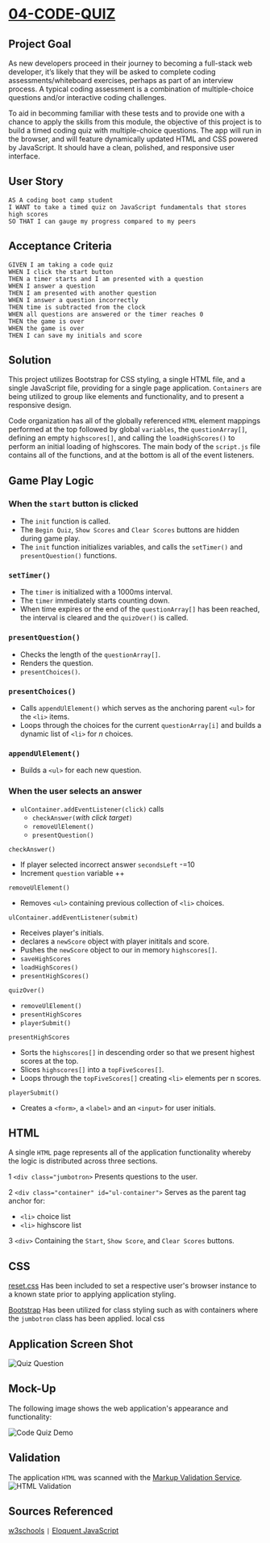 # [**04-CODE-QUIZ**](https://larrymcconville.github.io/04-code-quiz/)

## Project Goal

As new developers proceed in their journey to becoming a full-stack web developer, it’s likely that they will be asked to complete coding assessments/whiteboard exercises, perhaps as part of an interview process. A typical coding assessment is a combination of multiple-choice questions and/or interactive coding challenges.

To aid in becomming familiar with these tests and to provide one with a chance to apply the skills from this module, the objective of this project is to build a timed coding quiz with multiple-choice questions. The app will run in the browser, and will feature dynamically updated HTML and CSS powered by JavaScript. It should have a clean, polished, and responsive user interface.

## User Story

```
AS A coding boot camp student
I WANT to take a timed quiz on JavaScript fundamentals that stores high scores
SO THAT I can gauge my progress compared to my peers
```

## Acceptance Criteria

```
GIVEN I am taking a code quiz
WHEN I click the start button
THEN a timer starts and I am presented with a question
WHEN I answer a question
THEN I am presented with another question
WHEN I answer a question incorrectly
THEN time is subtracted from the clock
WHEN all questions are answered or the timer reaches 0
THEN the game is over
WHEN the game is over
THEN I can save my initials and score
```

## Solution

This project utilizes Bootstrap for CSS styling, a single HTML file, and a single JavaScript file, providing for a single page application. `Containers` are being utilized to group like elements and functionality, and to present a responsive design.

Code organization has all of the globally referenced `HTML` element mappings performed at the top followed by global `variables`, the `questionArray[]`, defining an empty `highscores[]`, and calling the `loadHighScores()` to perform an initial loading of highscores. The main body of the `script.js` file contains all of the functions, and at the bottom is all of the event listeners.

## Game Play Logic

### When the `start` button is clicked

- The `init` function is called.
- The `Begin Quiz`, `Show Scores` and `Clear Scores` buttons are hidden during game play.
- The `init` function initializes variables, and calls the `setTimer()` and `presentQuestion()` functions.

### `setTimer()`

- The `timer` is initialized with a 1000ms interval.
- The `timer` immediately starts counting down.
- When time expires or the end of the `questionArray[]` has been reached, the interval is cleared and the `quizOver()` is called.

### `presentQuestion()`

- Checks the length of the `questionArray[]`.
- Renders the question.
- `presentChoices()`.

### `presentChoices()`

- Calls `appendUlElement()` which serves as the anchoring parent `<ul>` for the `<li>` items.
- Loops through the choices for the current `questionArray[i]` and builds a dynamic list of `<li>` for _n_ choices.

### `appendUlElement()`

- Builds a `<ul>` for each new question.

### When the user selects an answer

- `ulContainer.addEventListener(click)` calls
  - `checkAnswer(`_with click target_`)`
  - `removeUlElement()`
  - `presentQuestion()`

`checkAnswer()`

- If player selected incorrect answer `secondsLeft` -=10
- Increment `question` variable ++

`removeUlElement()`

- Removes `<ul>` containing previous collection of `<li>` choices.

`ulContainer.addEventListener(submit)`

- Receives player's initials.
- declares a `newScore` object with player inititals and score.
- Pushes the `newScore` object to our in memory `highscores[]`.
- `saveHighScores`
- `loadHighScores()`
- `presentHighScores()`

`quizOver()`

- `removeUlElement()`
- `presentHighScores`
- `playerSubmit()`

`presentHighScores`

- Sorts the `highscores[]` in descending order so that we present highest scores at the top.
- Slices `highscores[]` into a `topFiveScores[]`.
- Loops through the `topFiveScores[]` creating `<li>` elements per n scores.

`playerSubmit()`

- Creates a `<form>`, a `<label>` and an `<input>` for user initials.

## HTML

A single `HTML` page represents all of the application functionality whereby the logic is distributed across three sections.

1 `<div class="jumbotron>` Presents questions to the user.

2 `<div class="container" id="ul-container">` Serves as the parent tag anchor for:

- `<li>` choice list
- `<li>` highscore list

3 `<div>` Containing the `Start`, `Show Score`, and `Clear Scores` buttons.

## CSS

[reset.css](http://meyerweb.com/eric/tools/css/reset/) Has been included to set a respective user's browser instance to a known state prior to applying application styling.

[Bootstrap](https://getbootstrap.com/) Has been utilized for class styling such as with containers where the `jumbotron` class has been applied.
local css

## Application Screen Shot

![Quiz Question](./images/quiz-question.png)

## Mock-Up

The following image shows the web application's appearance and functionality:

![Code Quiz Demo](./images/04-web-apis-homework-demo.gif)

## Validation

The application `HTML` was scanned with the [Markup Validation Service](https://validator.w3.org/).
![HTML Validation](./images/validator.w3.org.png)

## Sources Referenced

[w3schools](https://www.w3schools.com/quiztest/quiztest.asp?qtest=JS) `|`
[Eloquent JavaScript](https://eloquentjavascript.net)
